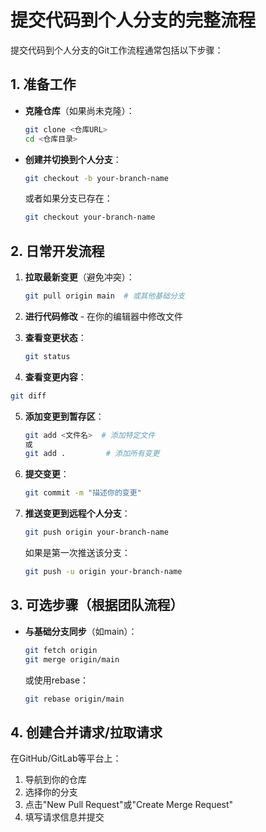 # 提交代码到个人分支的完整流程

提交代码到个人分支的Git工作流程通常包括以下步骤：

## 1. 准备工作
- **克隆仓库**（如果尚未克隆）：
  ```bash
  git clone <仓库URL>
  cd <仓库目录>
  ```

- **创建并切换到个人分支**：
  ```bash
  git checkout -b your-branch-name
  ```
  或者如果分支已存在：
  ```bash
  git checkout your-branch-name
  ```

## 2. 日常开发流程

1. **拉取最新变更**（避免冲突）：
   ```bash
   git pull origin main  # 或其他基础分支
   ```

2. **进行代码修改** - 在你的编辑器中修改文件

3. **查看变更状态**：
   ```bash
   git status
   ```
   
4. **查看变更内容**：
 ```bash
 git diff
 ```

5. **添加变更到暂存区**：
   ```bash
   git add <文件名>  # 添加特定文件
   或
   git add .         # 添加所有变更
   ```

6. **提交变更**：
   ```bash
   git commit -m "描述你的变更"
   ```

7. **推送变更到远程个人分支**：
   ```bash
   git push origin your-branch-name
   ```
   如果是第一次推送该分支：
   ```bash
   git push -u origin your-branch-name
   ```

## 3. 可选步骤（根据团队流程）

- **与基础分支同步**（如main）：
  ```bash
  git fetch origin
  git merge origin/main
  ```
  或使用rebase：
  ```bash
  git rebase origin/main
  ```

## 4. 创建合并请求/拉取请求

在GitHub/GitLab等平台上：
1. 导航到你的仓库
2. 选择你的分支
3. 点击"New Pull Request"或"Create Merge Request"
4. 填写请求信息并提交

